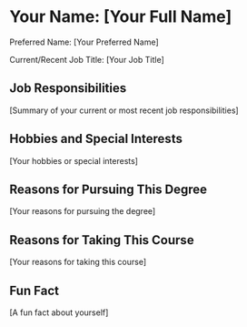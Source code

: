 
Your Name: \[Your Full Name\]
=============================

Preferred Name: \[Your Preferred Name\]

Current/Recent Job Title: \[Your Job Title\]

Job Responsibilities
--------------------

\[Summary of your current or most recent job responsibilities\]

Hobbies and Special Interests
-----------------------------

\[Your hobbies or special interests\]

Reasons for Pursuing This Degree
--------------------------------

\[Your reasons for pursuing the degree\]

Reasons for Taking This Course
------------------------------

\[Your reasons for taking this course\]

Fun Fact
--------

\[A fun fact about yourself\]
